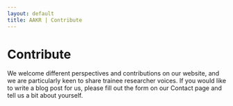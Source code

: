 ```yaml
---
layout: default
title: AAKR | Contribute
---
```

<div class= "container" id="contribute">
  <h1 class="pageTitle">Contribute</h1>
	<p>We welcome different perspectives and contributions on our website, and we are particularly keen to share trainee researcher voices. If you would like to write a blog post for us, please fill out the form on our Contact page and tell us a bit about yourself.</p>
</div>
